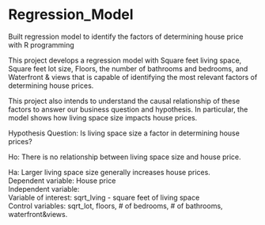 # Regression_Model
Built regression model to identify the factors of determining house price with R programming

This project develops a regression model with Square feet living space, Square feet lot size, Floors, the number of bathrooms and bedrooms, and Waterfront & views that is capable of identifying the most relevant factors of determining house prices.

This project also intends to understand the causal relationship of these factors to answer our business question and hypothesis. In particular, the model shows how living space size impacts house prices.

Hypothesis Question:
Is living space size a factor in determining house prices?

Ho: There is no relationship between living space size and house price.

Ha: Larger living space size generally increases house prices.\
       Dependent variable: House price\
       Independent variable:\
            Variable of interest: sqrt_lving - square feet of living space\
	 Control variables: sqrt_lot, floors, # of bedrooms, # of bathrooms, waterfront&views.
